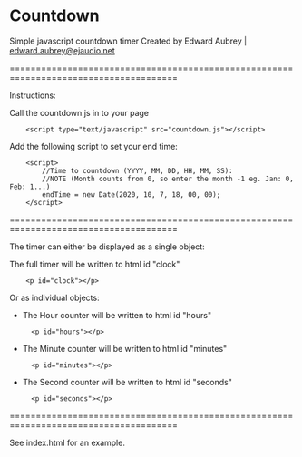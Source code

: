 # Countdown
Simple javascript countdown timer
Created by Edward Aubrey | edward.aubrey@ejaudio.net

======================================================================================

Instructions:

Call the countdown.js in to your page

        <script type="text/javascript" src="countdown.js"></script>
        
Add the following script to set your end time:

        <script>
            //Time to countdown (YYYY, MM, DD, HH, MM, SS):
            //NOTE (Month counts from 0, so enter the month -1 eg. Jan: 0, Feb: 1...)
            endTime = new Date(2020, 10, 7, 18, 00, 00);
        </script>
        
======================================================================================
        
The timer can either be displayed as a single object:

  The full timer will be written to html id "clock"
  
        <p id="clock"></p>
  
Or as individual objects:

- The Hour counter will be written to html id "hours"
  
        <p id="hours"></p>
  
- The Minute counter will be written to html id "minutes"
  
        <p id="minutes"></p>
  
- The Second counter will be written to html id "seconds"

        <p id="seconds"></p>
  
======================================================================================

See index.html for an example.
